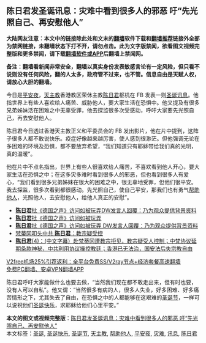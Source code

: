  <h2>陈日君发圣诞讯息：灾难中看到很多人的邪恶 吁“先光照自己、再安慰他人”</h2> <p class="notice"><b>大陆网友注意：本文中的链接除此处和文末的<a href="https://github.com/bannedbook/fanqiang" >翻墙</a>软件下载和<a href="https://github.com/killgcd/justmysocks/blob/master/README.md">翻墙推荐</a>链接外全部为禁网链接，未翻墙状态下打不开，请勿点击。此为文字版禁闻，欲看图文视频完整版和更多禁闻，请下载<a href="https://github.com/bannedbook/fanqiang">翻墙软件或APP</a>后翻墙上禁闻网。</p><p>备注：翻墙看新闻非常安全，翻墙以真实身份发表敏感言论有一定风险，但只看不说则没有任何风险，翻的人太多，政府管不过来，也不管。信息自由是天赋人权，请放心大胆的翻墙。</b></p>  <div class="entry">  <p>今日是<a href="https://www.bannedbook.org/bnews/tag/%E5%B9%B3%E5%AE%89%E5%A4%9C/" class="st_tag internal_tag" rel="tag" title="标签 平安夜 下的日志">平安夜</a>，<a href="https://www.bannedbook.org/bnews/tag/%e5%a4%a9%e4%b8%bb%e6%95%99/" class="st_tag internal_tag" rel="tag" title="标签 天主教 下的日志">天主教</a>香港教区荣休主教<a href="https://www.bannedbook.org/bnews/tag/%E9%99%88%E6%97%A5%E5%90%9B/" class="st_tag internal_tag" rel="tag" title="标签 陈日君 下的日志">陈日君</a>枢机在 FB 发表一则<a href="https://www.bannedbook.org/bnews/tag/%E5%9C%A3%E8%AF%9E/" class="st_tag internal_tag" rel="tag" title="标签 圣诞 下的日志">圣诞</a><a href="https://www.bannedbook.org/bnews/tag/%E8%AE%AF%E6%81%AF/" class="st_tag internal_tag" rel="tag" title="标签 讯息 下的日志">讯息</a>。他指世界上有些人喜欢给人痛苦、威胁他人，要大家生活在恐惧中。他又提及有很多兄弟姊妹活在困难之中无辜受罪，他去探监很多次受感动，呼吁大家要先光照自己，再去安慰他人。</p> <p>陈日君今日透过香港天主教正义和平委员会的 FB 发出影片，他在片中提到，这阵子很多人都不敢说快乐。疫症好像越来越厉害，使人感到很渺茫。但他强调无论在多困难的环境及恐惧，都不要放弃希望，“我们知道只有耶稣带给我们真的光明，真的温暖”。</p>  <p>他在片中不点名指出，世界上有些人很喜欢给人痛苦，不喜欢看到他人开心，要大家生活在恐惧之中；在这多灾多难时看到很多人的邪恶，但也看到很多人有爱心，“我们看到很多兄弟姊妹在很大的困难之中，很无辜地受罪，但他们很平安。我去探监，很多次看到都很感动。先光照自己，使自己平安，那我们也有勇气<a href="https://www.bannedbook.org/bnews/tag/%E5%B8%AE%E5%8A%A9%E4%BB%96%E4%BA%BA/" class="st_tag internal_tag" rel="tag" title="标签 帮助他人 下的日志">帮助他人</a>，光照他人，去安慰他人，给他人真正的安慰”。</p> <ul class='op-related-articles' title='相关阅读'> <li><a href='https://www.bannedbook.org/bnews/baitai/20201110/1428968.html' target='_blank'><b>陈日君</b>批《德国之声》访问如被玩弄DW发言人回覆：乃为观众提供背景资料</a></li> <li><a href='https://www.bannedbook.org/bnews/baitai/20201110/1428860.html' target='_blank'><b>陈日君</b>批《德国之声》访问如被玩弄</a></li> <li><a href='https://www.bannedbook.org/bnews/headline/20201110/1428507.html' target='_blank'><b>陈日君</b>批《德国之声》访问如被玩弄 DW发言人回覆：乃为观众提供背景资料</a></li> <li><a href='https://www.bannedbook.org/bnews/taiwannews/20201102/1424528.html' target='_blank'>梵蒂冈叩头中共 <b>陈日君</b>：教宗疑受控</a></li> <li><a href='https://www.bannedbook.org/bnews/bannedvideo/20201030/1423015.html' target='_blank'><b>陈日君</b>(4)：(中文字幕）赴梵蒂冈遭教宗拒见，教宗疑受人控制；中梵协议延期条款神秘，中共利用协议操控教廷；香港已无法治，国安法后失宗教自由</a></li> </ul> <p class="texttj"> <a href="https://www.bannedbook.org/forum23/topic22702.html" target="_blank">V2free机场25%引荐返利：全平台免费SS/V2ray节点+经济套餐高速翻墙</a><br/> <a href="https://github.com/bannedbook/fanqiang/wiki/%E7%A6%81%E9%97%BB%E7%BD%91%E5%AE%89%E5%8D%93%E7%BF%BB%E5%A2%99%E6%96%B0%E9%97%BBAPP" target="_blank">免费PC翻墙、安卓VPN翻墙APP</a></p><p>陈日君呼吁大家能做什么也要去做，“当然我们现在都不敢走出来，但有时也要，没有人可以自私”。他又谓：“当然很多有病的人，很多人失业，好多困难、好多痛苦情形之下，尤其失去了自由，在恐惧之中的人都能够在这艰难的<a href="https://www.bannedbook.org/bnews/tag/%e5%9c%a3%e8%af%9e%e8%8a%82/" class="st_tag internal_tag" rel="tag" title="标签 圣诞节 下的日志">圣诞节</a>，一样可以说祝他们<a href="https://www.bannedbook.org/bnews/tag/%E5%9C%A3%E8%AF%9E%E5%BF%AB%E4%B9%90/" class="st_tag internal_tag" rel="tag" title="标签 圣诞快乐 下的日志">圣诞快乐</a>，求耶稣给他们心里平安。”</p> <a name='sharetosocial'></a>       <div><b>本文的图文或视频完整版</b>：<a href='https://www.bannedbook.org/bnews/comments/20201225/1454418.html'>陈日君发圣诞讯息：灾难中看到很多人的邪恶 吁“先光照自己、再安慰他人”</a></div>  </div><!--END ENTRY--> <div class="postfooter"> <div>本文标签：<a href="https://www.bannedbook.org/bnews/tag/%E5%9C%A3%E8%AF%9E/" rel="tag">圣诞</a>, <a href="https://www.bannedbook.org/bnews/tag/%E5%9C%A3%E8%AF%9E%E5%BF%AB%E4%B9%90/" rel="tag">圣诞快乐</a>, <a href="https://www.bannedbook.org/bnews/tag/%e5%9c%a3%e8%af%9e%e8%8a%82/" rel="tag">圣诞节</a>, <a href="https://www.bannedbook.org/bnews/tag/%e5%a4%a9%e4%b8%bb%e6%95%99/" rel="tag">天主教</a>, <a href="https://www.bannedbook.org/bnews/tag/%E5%B8%AE%E5%8A%A9%E4%BB%96%E4%BA%BA/" rel="tag">帮助他人</a>, <a href="https://www.bannedbook.org/bnews/tag/%E5%B9%B3%E5%AE%89%E5%A4%9C/" rel="tag">平安夜</a>, <a href="https://www.bannedbook.org/bnews/tag/%E7%81%BE%E9%9A%BE/" rel="tag">灾难</a>, <a href="https://www.bannedbook.org/bnews/tag/%E8%AE%AF%E6%81%AF/" rel="tag">讯息</a>, <a href="https://www.bannedbook.org/bnews/tag/%E9%99%88%E6%97%A5%E5%90%9B/" rel="tag">陈日君</a></div>  </div><!--END POSTFOOTER--> 